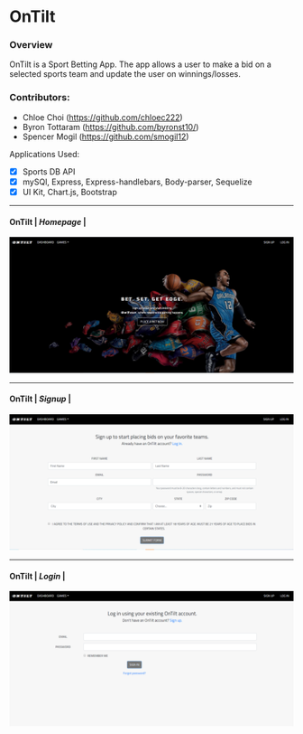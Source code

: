 # OnTilt
### Overview
OnTilt is a Sport Betting App. The app allows a user to make a bid on a selected sports team and update the user on winnings/losses. 

### Contributors:

- Chloe Choi (https://github.com/chloec222)
- Byron Tottaram (https://github.com/byronst10/)
- Spencer Mogil (https://github.com/smogil12)

Applications Used:
- [x] Sports DB API
- [x] mySQl, Express, Express-handlebars, Body-parser, Sequelize
- [x] UI Kit, Chart.js, Bootstrap

--------------------------------------------------------------------------------------------------------------------------------------

#### OnTilt | *Homepage* |
![Image of home](/app/public/css/onTilt_home.png)

--------------------------------------------------------------------------------------------------------------------------------------

#### OnTilt | *Signup* |
![Image of signup](/app/public/css/OnTilt_signup.png)

--------------------------------------------------------------------------------------------------------------------------------------

#### OnTilt | *Login* |
![Image of login](/app/public/css/OnTilt_login.png)


